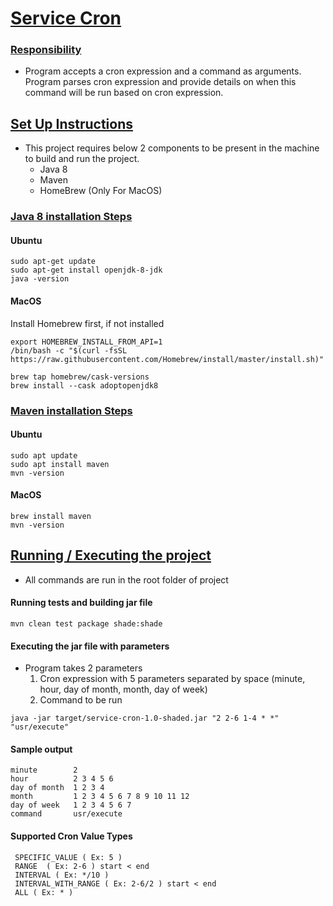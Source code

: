 # <ins>Service Cron</ins>

### <ins>Responsibility</ins>

- Program accepts a cron expression and a command as arguments. Program parses cron expression and provide details on when this command will be run based on cron expression.

## <ins>Set Up Instructions</ins>

* This project requires below 2 components to be present in the machine to build and run the project.
    * Java 8
    * Maven
    * HomeBrew (Only For MacOS)

### <ins>Java 8 installation Steps</ins>

#### Ubuntu

```
sudo apt-get update
sudo apt-get install openjdk-8-jdk
java -version
```

#### MacOS

Install Homebrew first, if not installed

```
export HOMEBREW_INSTALL_FROM_API=1
/bin/bash -c "$(curl -fsSL https://raw.githubusercontent.com/Homebrew/install/master/install.sh)"
```

```
brew tap homebrew/cask-versions
brew install --cask adoptopenjdk8
```

### <ins>Maven installation Steps</ins>

#### Ubuntu

```
sudo apt update
sudo apt install maven
mvn -version
```

#### MacOS

```
brew install maven
mvn -version
```

## <ins>Running / Executing the project</ins>

- All commands are run in the root folder of project

#### Running tests and building jar file 
```
mvn clean test package shade:shade
```

#### Executing the jar file with parameters

- Program takes 2 parameters
     1. Cron expression with 5 parameters separated by space (minute, hour, day of month, month, day of week)
     2. Command to be run

```
java -jar target/service-cron-1.0-shaded.jar "2 2-6 1-4 * *" "usr/execute"
```

#### Sample output

```
minute        2
hour          2 3 4 5 6
day of month  1 2 3 4
month         1 2 3 4 5 6 7 8 9 10 11 12
day of week   1 2 3 4 5 6 7
command       usr/execute
```

#### Supported Cron Value Types

```
 SPECIFIC_VALUE ( Ex: 5 ) 
 RANGE  ( Ex: 2-6 ) start < end
 INTERVAL ( Ex: */10 )
 INTERVAL_WITH_RANGE ( Ex: 2-6/2 ) start < end
 ALL ( Ex: * )
```